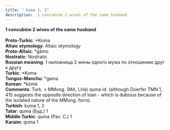 ```yaml
---
title: " kuma 1, 2"
description:  1 concubine 2 wives of the same husband
---
```

<strong> 1 concubine 2 wives of the same husband</strong><br><br>
<strong>Proto-Turkic</strong>:  *Koma<br>
<strong>Altaic etymology</strong>:  Altaic etymology<br>
<strong> Proto-Altaic</strong>:  *gămo<br>
<strong>Nostratic</strong>:  Nostratic<br>
<strong>Russian meaning</strong>:  1 наложница 2 жены одного мужа по отношению друг к другу<br>
<strong>Turkic</strong>:  *Koma<br>
<strong>Tungus-Manchu</strong>:  *gama<br>
<strong>Korean</strong>:  *kòmá<br>
<strong>Comments</strong>:  Turk. > MMong. (MA, LHa) quma id. (although Doerfer TMN 1, 415 suggests the opposite direction of loan - which is dubious because of the isolated nature of the MMong. form).<br>
<strong>Turkish</strong>:  kuma 1, 2<br>
<strong>Tatar</strong>:  quma (Буд.) 1<br>
<strong>Middle Turkic</strong>:  quma (Pav. C.) 1<br>
<strong>Karaim</strong>:  quma 1<br>


